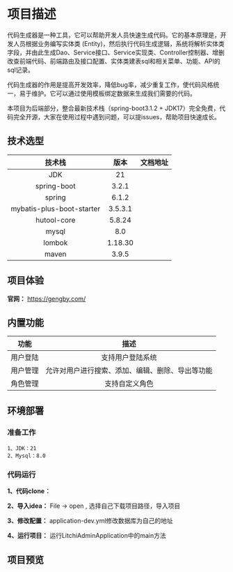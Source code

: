 # 项目描述

代码生成器是一种工具，它可以帮助开发人员快速生成代码。它的基本原理是，开发人员根据业务编写实体类 (Entity)，然后执行代码生成逻辑，系统将解析实体类字段，并由此生成Dao、Service接口、Service实现类、Controller控制器、增删改查前端代码、前端路由及接口配置、实体类建表sql和相关菜单、功能、API的sql记录。

代码生成器的作用是提高开发效率，降低bug率，减少重复工作，使代码风格统一，易于维护。它可以通过使用模板绑定数据来生成我们需要的代码。

本项目为后端部分，整合最新技术栈（spring-boot3.1.2 + JDK17）完全免费，代码完全开源，大家在使用过程中遇到问题，可以提issues，帮助项目快速成长。

## 技术选型
|          **技术栈**          | **版本**  |     文档地址     |
|:-------------------------:|:-------:|:------------:|
|            JDK            |   21    |
|        spring-boot        |  3.2.1  |
|          spring           |  6.1.2  |
| mybatis-plus-boot-starter | 3.5.3.1 |
|        hutool-core        | 5.8.24  |
|           mysql           |   8.0   |
|          lombok           | 1.18.30 |
|           maven           |  3.9.5  |

## 项目体验

**官网：** https://gengby.com/

## 内置功能

| **功能** |          **描述**          |
|:------:|:------------------------:|
|  用户登陆  |         支持用户登陆系统         |
|  用户管理  | 允许对用户进行搜索、添加、编辑、删除、导出等功能 |
|  角色管理  |         支持自定义角色          |


## 环境部署
### 准备工作
~~~~
1、JDK：21
2、Mysql：8.0
~~~~

### 代码运行
**1、代码clone：** 

**2、导入idea：** File -> open , 选择自己下载项目路径，导入项目

**3、修改配置：** application-dev.yml修改数据库为自己的地址

**4、运行项目：** 运行LitchiAdminApplication中的main方法

## 项目预览

